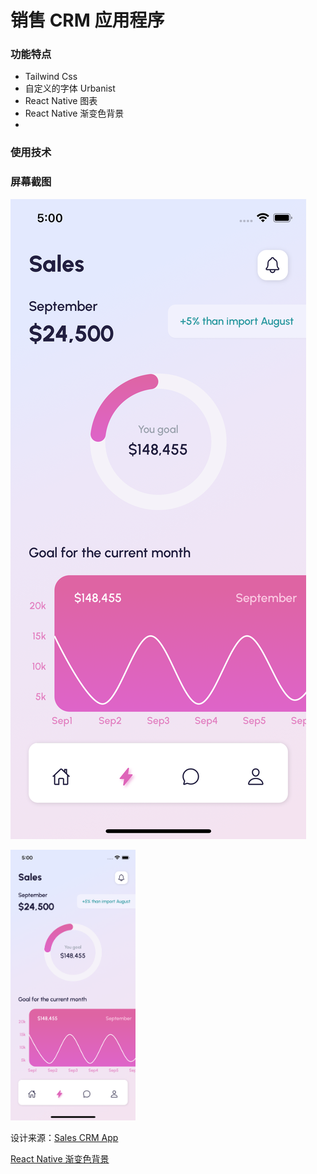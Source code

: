 # 销售 CRM 应用程序

### 功能特点

- Tailwind Css
- 自定义的字体 Urbanist
- React Native 图表
- React Native 渐变色背景
-

### 使用技术

### 屏幕截图

![alt text](https://github.com/QHTAO/Sales-CRM-App/blob/master/src/assets/images/Simulator%20Screen%20Shot%20-%20iPhone%2013%20-%202022-03-08%20at%2005.00.19.png?raw=true)

<img src="https://github.com/QHTAO/Sales-CRM-App/blob/master/src/assets/images/Simulator%20Screen%20Shot%20-%20iPhone%2013%20-%202022-03-08%20at%2005.00.19.png?raw=true"  style="width:200px;"/>

设计来源：[Sales CRM App](https://dribbble.com/shots/16673175-Sales-CRM-App)

[React Native 渐变色背景](https://www.itdaan.com/blog/2019/01/09/324ba96fa3b76e8a91303483924e2b81.html)
